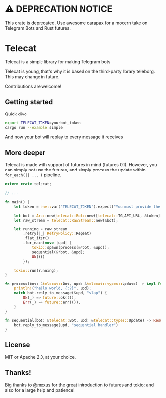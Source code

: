 # ⚠️ DEPRECATION NOTICE

This crate is deprecated. Use awesome
[carapax](https://github.com/tg-rs/carapax) for a modern take on
Telegram Bots and Rust futures.

# Telecat

Telecat is a simple library for making Telegram bots

Telecat is young, that's why it is based on the third-party library
teleborg. This may change in future.

Contributions are welcome!

## Getting started

Quick dive

```bash
export TELECAT_TOKEN=yourbot_token
cargo run --example simple
```

And now your bot will replay to every message it receives

## More deeper

Telecat is made with support of futures in mind (futures
0.1). However, you can simply not use the futures, and simply process
the update within `for_each(|| ... )` pipeline.

```rust
extern crate telecat;

// ...

fn main() {
    let token = env::var("TELECAT_TOKEN").expect("You must provide the bot token.");

    let bot = Arc::new(telecat::Bot::new([telecat::TG_API_URL, &token].concat()).unwrap());
    let raw_stream = telecat::RawStream::new(&bot);

    let running = raw_stream
        .retry(|_| RetryPolicy::Repeat)
        .flat_iter()
        .for_each(move |upd| {
            tokio::spawn(process(&*bot, &upd));
            sequential(&*bot, &upd);
            Ok(())
        });

    tokio::run(running);
}

fn process(bot: &telecat::Bot, upd: &telecat::types::Update) -> impl Future<Item=(), Error=()> {
    println!("hello world, {:?}", upd);
    match bot.reply_to_message(&upd, "slap") {
        Ok(_) => future::ok(()),
        Err(_) => future::err(()),
    }
}

fn sequential(bot: &telecat::Bot, upd: &telecat::types::Update) -> Result<telecat::types::Message, telecat::error::Error> {
    bot.reply_to_message(upd, "sequential handler")
}
```

## License

MIT or Apache 2.0, at your choice.

## Thanks!

Big thanks to [@mexus](http://github.com/mexus) for the great
introduction to futures and tokio; and also for a large help and
patience!
